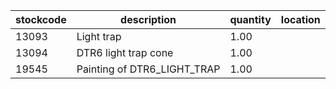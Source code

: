 |stockcode|description|quantity|location|
|---------|-----------|--------|--------|
|13093|Light trap|1.00||
|13094|DTR6 light trap cone|1.00||
|19545|Painting of   DTR6_LIGHT_TRAP|1.00||
